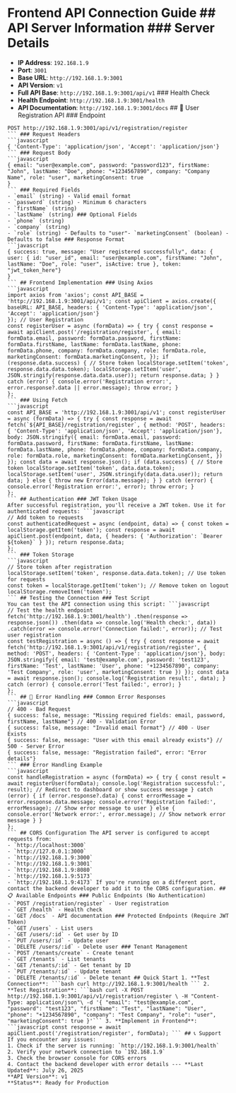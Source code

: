 # Frontend API Connection Guide ## API Server Information ### Server Details
- **IP Address**: `192.168.1.9`
- **Port**: `3001`
- **Base URL**: `http://192.168.1.9:3001`
- **API Version**: `v1`
- **Full API Base**: `http://192.168.1.9:3001/api/v1` ### Health Check
- **Health Endpoint**: `http://192.168.1.9:3001/health`
- **API Documentation**: `http://192.168.1.9:3001/docs` ## 🔗 User Registration API ### Endpoint
```
POST http://192.168.1.9:3001/api/v1/registration/register
``` ### Request Headers
```javascript
{ 'Content-Type': 'application/json', 'Accept': 'application/json'}
``` ### Request Body
```javascript
{ email: "user@example.com", password: "password123", firstName: "John", lastName: "Doe", phone: "+1234567890", company: "Company Name", role: "user", marketingConsent: true
}
``` ### Required Fields
- `email` (string) - Valid email format
- `password` (string) - Minimum 6 characters
- `firstName` (string)
- `lastName` (string) ### Optional Fields
- `phone` (string)
- `company` (string)
- `role` (string) - Defaults to "user"- `marketingConsent` (boolean) - Defaults to false ### Response Format
```javascript
{ success: true, message: "User registered successfully", data: { user: { id: "user_id", email: "user@example.com", firstName: "John", lastName: "Doe", role: "user", isActive: true }, token: "jwt_token_here"}
}
``` ## Frontend Implementation ### Using Axios
```javascript
import axios from 'axios'; const API_BASE = 'http://192.168.1.9:3001/api/v1'; const apiClient = axios.create({ baseURL: API_BASE, headers: { 'Content-Type': 'application/json', 'Accept': 'application/json'}
}); // User Registration
const registerUser = async (formData) => { try { const response = await apiClient.post('/registration/register', { email: formData.email, password: formData.password, firstName: formData.firstName, lastName: formData.lastName, phone: formData.phone, company: formData.company, role: formData.role, marketingConsent: formData.marketingConsent, }); if (response.data.success) { // Store token localStorage.setItem('token', response.data.data.token); localStorage.setItem('user', JSON.stringify(response.data.data.user)); return response.data; } } catch (error) { console.error('Registration error:', error.response?.data || error.message); throw error; }
};
``` ### Using Fetch
```javascript
const API_BASE = 'http://192.168.1.9:3001/api/v1'; const registerUser = async (formData) => { try { const response = await fetch(`${API_BASE}/registration/register`, { method: 'POST', headers: { 'Content-Type': 'application/json', 'Accept': 'application/json'}, body: JSON.stringify({ email: formData.email, password: formData.password, firstName: formData.firstName, lastName: formData.lastName, phone: formData.phone, company: formData.company, role: formData.role, marketingConsent: formData.marketingConsent, }) }); const data = await response.json(); if (data.success) { // Store token localStorage.setItem('token', data.data.token); localStorage.setItem('user', JSON.stringify(data.data.user)); return data; } else { throw new Error(data.message); } } catch (error) { console.error('Registration error:', error); throw error; }
};
``` ## Authentication ### JWT Token Usage
After successful registration, you'll receive a JWT token. Use it for authenticated requests: ```javascript
// Add token to requests
const authenticatedRequest = async (endpoint, data) => { const token = localStorage.getItem('token'); const response = await apiClient.post(endpoint, data, { headers: { 'Authorization': `Bearer ${token}` } }); return response.data;
};
``` ### Token Storage
```javascript
// Store token after registration
localStorage.setItem('token', response.data.data.token); // Use token for requests
const token = localStorage.getItem('token'); // Remove token on logout
localStorage.removeItem('token');
``` ## Testing the Connection ### Test Script
You can test the API connection using this script: ```javascript
// Test the health endpoint
fetch('http://192.168.1.9:3001/health') .then(response => response.json()) .then(data => console.log('Health check:', data)) .catch(error => console.error('Connection failed:', error)); // Test user registration
const testRegistration = async () => { try { const response = await fetch('http://192.168.1.9:3001/api/v1/registration/register', { method: 'POST', headers: { 'Content-Type': 'application/json'}, body: JSON.stringify({ email: 'test@example.com', password: 'test123', firstName: 'Test', lastName: 'User', phone: '+1234567890', company: 'Test Company', role: 'user', marketingConsent: true }) }); const data = await response.json(); console.log('Registration result:', data); } catch (error) { console.error('Test failed:', error); }
};
``` ## 🚨 Error Handling ### Common Error Responses
```javascript
// 400 - Bad Request
{ success: false, message: "Missing required fields: email, password, firstName, lastName"} // 400 - Validation Error
{ success: false, message: "Invalid email format"} // 400 - User Exists
{ success: false, message: "User with this email already exists"} // 500 - Server Error
{ success: false, message: "Registration failed", error: "Error details"}
``` ### Error Handling Example
```javascript
const handleRegistration = async (formData) => { try { const result = await registerUser(formData); console.log('Registration successful:', result); // Redirect to dashboard or show success message } catch (error) { if (error.response?.data) { const errorMessage = error.response.data.message; console.error('Registration failed:', errorMessage); // Show error message to user } else { console.error('Network error:', error.message); // Show network error message } }
};
``` ## CORS Configuration The API server is configured to accept requests from:
- `http://localhost:3000`
- `http://127.0.0.1:3000`
- `http://192.168.1.9:3000`
- `http://192.168.1.9:3001`
- `http://192.168.1.9:8080`
- `http://192.168.1.9:5173`
- `http://192.168.1.9:4173` If you're running on a different port, contact the backend developer to add it to the CORS configuration. ## 📋 Available Endpoints ### Public Endpoints (No Authentication)
- `POST /registration/register` - User registration
- `GET /health` - Health check
- `GET /docs` - API documentation ### Protected Endpoints (Require JWT Token)
- `GET /users` - List users
- `GET /users/:id` - Get user by ID
- `PUT /users/:id` - Update user
- `DELETE /users/:id` - Delete user ### Tenant Management
- `POST /tenants/create` - Create tenant
- `GET /tenants` - List tenants
- `GET /tenants/:id` - Get tenant by ID
- `PUT /tenants/:id` - Update tenant
- `DELETE /tenants/:id` - Delete tenant ## Quick Start 1. **Test Connection**: ```bash curl http://192.168.1.9:3001/health ``` 2. **Test Registration**: ```bash curl -X POST http://192.168.1.9:3001/api/v1/registration/register \ -H "Content-Type: application/json"\ -d '{ "email": "test@example.com", "password": "test123", "firstName": "Test", "lastName": "User", "phone": "+1234567890", "company": "Test Company", "role": "user", "marketingConsent": true }'``` 3. **Implement in Frontend**: ```javascript const response = await apiClient.post('/registration/register', formData); ``` ## 📞 Support If you encounter any issues:
1. Check if the server is running: `http://192.168.1.9:3001/health`
2. Verify your network connection to `192.168.1.9`
3. Check the browser console for CORS errors
4. Contact the backend developer with error details --- **Last Updated**: July 26, 2025
**API Version**: v1
**Status**: Ready for Production 